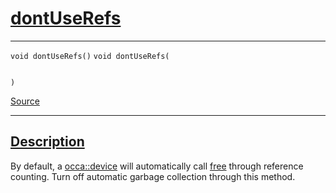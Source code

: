 
<h1 id="dont-use-refs">
 <a href="#/api/device/dontUseRefs" class="anchor">
   <span>dontUseRefs</span>
  </a>
</h1>

<div class="signature">

<hr>

  <div class="definition-container">
    <div class="definition">
      <code class="desktop-only"><span class="token keyword">void</span> dontUseRefs()</code>
      <code class="mobile-only"><span class="token keyword">void</span> dontUseRefs(
    
)</code>
      <div class="flex-spacing"></div>
      <a href="https://github.com/libocca/occa/blob/d617b895/include/occa/core/device.hpp#L185" target="_blank">Source</a>
    </div>
    
  </div>

  <hr>
</div>


<h2 id="description">
 <a href="#/api/device/dontUseRefs?id=description" class="anchor">
   <span>Description</span>
  </a>
</h2>

By default, a [occa::device](/api/device/) will automatically call [free](/api/device/free) through reference counting.
Turn off automatic garbage collection through this method.
